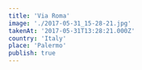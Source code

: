 ```yaml
---
title: 'Via Roma'
image: './2017-05-31_15-28-21.jpg'
takenAt: '2017-05-31T13:28:21.000Z'
country: 'Italy'
place: 'Palermo'
publish: true
---
```

